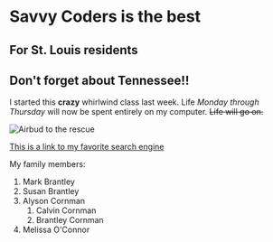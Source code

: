 # Savvy Coders is the best
## For St. Louis residents
## Don't forget about Tennessee!!

I started this **crazy** whirlwind class last week. Life _Monday through Thursday_ will now be spent entirely on my computer. ~~Life will go on.~~

![Airbud to the rescue](https://m.media-amazon.com/images/M/MV5BMzQxODE4MzEyNF5BMl5BanBnXkFtZTgwNjk2OTY4ODE@._V1_.jpg)

[This is a link to my favorite search engine](https://www.google.com/)

My family members:
1. Mark Brantley
2. Susan Brantley
3. Alyson Cornman
    1. Calvin Cornman
    2. Brantley Cornman
4. Melissa O'Connor
